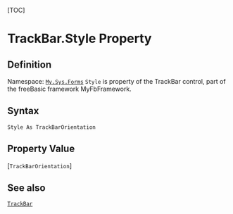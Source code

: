 [TOC]
# TrackBar.Style Property

## Definition
Namespace: [`My.Sys.Forms`](My.Sys.Forms.md)
`Style` is property of the TrackBar control, part of the freeBasic framework MyFbFramework.
## Syntax
```freeBasic
Style As TrackBarOrientation
```
## Property Value
[`TrackBarOrientation`]
## See also
[`TrackBar`](TrackBar.md)

